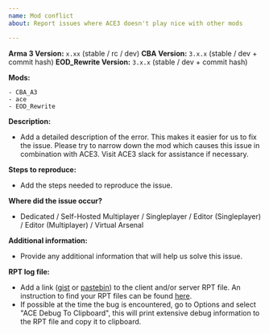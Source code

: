 ```yaml
---
name: Mod conflict
about: Report issues where ACE3 doesn't play nice with other mods

---
```


**Arma 3 Version:** `x.xx` (stable / rc / dev)
**CBA Version:** `3.x.x` (stable / dev + commit hash)
**EOD_Rewrite Version:** `3.x.x` (stable / dev + commit hash)

**Mods:**
```
- CBA_A3
- ace
- EOD_Rewrite
```

**Description:**
- Add a detailed description of the error. This makes it easier for us to fix the issue. Please try to narrow down the mod which causes this issue in combination with ACE3. Visit ACE3 slack for assistance if necessary.

**Steps to reproduce:**
- Add the steps needed to reproduce the issue.

**Where did the issue occur?**
- Dedicated / Self-Hosted Multiplayer / Singleplayer / Editor (Singleplayer) / Editor (Multiplayer) / Virtual Arsenal

**Additional information:**
- Provide any additional information that will help us solve this issue.

**RPT log file:**
- Add a link ([gist](https://gist.github.com) or [pastebin](http://pastebin.com)) to the client and/or server RPT file. An instruction to find your RPT files can be found [here](https://community.bistudio.com/wiki/Crash_Files#Arma_3).
- If possible at the time the bug is encountered, go to Options and select "ACE Debug To Clipboard", this will print extensive debug information to the RPT file and copy it to clipboard.
